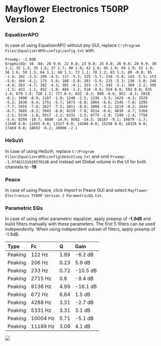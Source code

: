 # Mayflower Electronics T50RP Version 2

### EqualizerAPO
In case of using EqualizerAPO without any GUI, replace `C:\Program Files\EqualizerAPO\config\config.txt`
with:
```
Preamp: -2.0dB
GraphicEQ: 10 -84; 20 0.9; 22 0.8; 23 0.8; 25 0.8; 26 0.8; 28 0.9; 30 1.1; 32 1.3; 35 1.6; 37 1.7; 40 1.8; 42 1.8; 45 1.9; 49 1.9; 52 1.9; 56 1.6; 59 1.3; 64 1.1; 68 1.1; 73 1.1; 78 1.2; 83 1.1; 89 -0.0; 95 -1.4; 102 -3.3; 109 -4.5; 117 -5.3; 125 -5.7; 134 -5.8; 143 -5.5; 153 -5.0; 164 -4.1; 175 -5.6; 188 -5.8; 201 -5.6; 215 -5.3; 230 -5.0; 246 -4.9; 263 -4.7; 282 -4.3; 301 -4.1; 323 -3.7; 345 -3.1; 369 -2.2; 395 -1.5; 423 -1.1; 452 -1.0; 484 -1.2; 518 -0.6; 554 0.0; 593 0.8; 635 1.4; 679 1.6; 726 1.2; 777 0.5; 832 -0.2; 890 -0.6; 952 -0.3; 1019 -0.1; 1090 -0.9; 1167 -1.9; 1248 -2.5; 1336 -3.3; 1429 -4.3; 1529 -5.2; 1636 -5.4; 1751 -5.7; 1873 -6.0; 2004 -6.6; 2145 -7.0; 2295 -7.7; 2455 -7.8; 2627 -7.5; 2811 -8.6; 3008 -9.2; 3219 -9.2; 3444 -8.7; 3685 -8.2; 3943 -8.0; 4219 -7.8; 4514 -6.6; 4830 -4.7; 5168 -2.5; 5530 -1.8; 5917 -2.2; 6331 -3.5; 6775 -2.9; 7249 -2.4; 7756 -5.4; 8299 -10.7; 8880 -14.9; 9502 -14.5; 10167 -9.1; 10879 -1.7; 11640 0.0; 12455 0.0; 13327 0.0; 14260 0.0; 15258 0.0; 16326 0.0; 17469 0.0; 18692 -0.2; 20000 -2.1
```

### HeSuVi
In case of using HeSuVi, replace `C:\Program Files\EqualizerAPO\config\HeSuVi\eq.txt` and omit `Preamp:
-1.974621316205702dB` and instead set Global volume in the UI for both channels to **-19**

### Peace
In case of using Peace, click *Import* in Peace GUI and select `Mayflower Electronics T50RP Version 2 ParametricEQ.txt`.

### Parametric EQs
In case of using other parametric equalizer, apply preamp of **-1.9dB** and build filters manually
with these parameters. The first 5 filters can be used independently.
When using independent subset of filters, apply preamp of -1.9dB.

| Type    | Fc       |    Q | Gain     |
|:--------|:---------|:-----|:---------|
| Peaking | 122 Hz   | 1.99 | -6.2 dB  |
| Peaking | 206 Hz   | 0.23 | 5.9 dB   |
| Peaking | 233 Hz   | 0.72 | -10.5 dB |
| Peaking | 2715 Hz  | 0.8  | -9.4 dB  |
| Peaking | 9136 Hz  | 4.99 | -16.1 dB |
| Peaking | 672 Hz   | 6.64 | 1.5 dB   |
| Peaking | 4288 Hz  | 3.31 | -2.7 dB  |
| Peaking | 5331 Hz  | 3.31 | 3.1 dB   |
| Peaking | 10004 Hz | 5.71 | -5.1 dB  |
| Peaking | 11189 Hz | 3.06 | 4.1 dB   |

![](https://raw.githubusercontent.com/jaakkopasanen/AutoEq/master/results/innerfidelity/sbaf-serious/Mayflower%20Electronics%20T50RP%20Version%202/Mayflower%20Electronics%20T50RP%20Version%202.png)